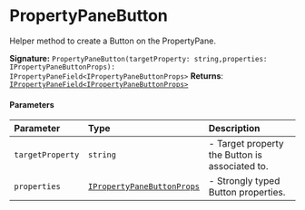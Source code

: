 # PropertyPaneButton

Helper method to create a Button on the PropertyPane.

**Signature:** `PropertyPaneButton(targetProperty: string,properties: IPropertyPaneButtonProps): IPropertyPaneField<IPropertyPaneButtonProps>`
**Returns**: [`IPropertyPaneField<IPropertyPaneButtonProps>`](../sp-client-preview/ipropertypanefield.md)


#### Parameters


| Parameter	   | Type    | Description |
|:-------------|:---------------|:------------|
| `targetProperty`    | `string` | - Target property the Button is associated to. |
| `properties`    | [`IPropertyPaneButtonProps`](../sp-client-preview/ipropertypanebuttonprops.md) | - Strongly typed Button properties. |

